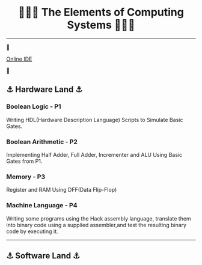 # <h1 align=center>🚀🚀🚀 The Elements of Computing Systems 🚀🚀🚀</h1>

---

🔗[<p style='color:pink;'>Online IDE</p>](https://nand2tetris.github.io/web-ide/chip/)🔗

## ⚓ Hardware Land ⚓

 ### Boolean Logic - P1
 <p>Writing HDL(Hardware Description Language) Scripts to Simulate Basic Gates.</p>

 ### Boolean Arithmetic - P2
 <p>Implementing Half Adder, Full Adder, Incrementer and ALU Using Basic Gates from P1.</p>

 ### Memory - P3
 <p>Register and RAM Using DFF(Data Flip-Flop)</p>

 ### Machine Language - P4
 <p>Writing some programs using the Hack assembly language, translate them into binary code using a supplied assembler,and test the resulting binary code by executing it.</p>

---

## ⚓ Software Land ⚓